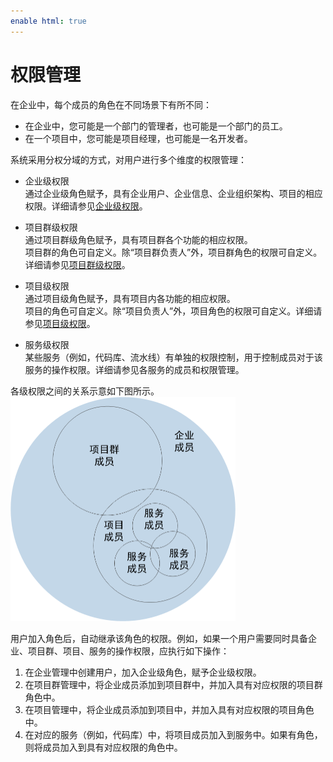 ```yaml
---
enable html: true
---
```

# 权限管理

在企业中，每个成员的角色在不同场景下有所不同：
* 在企业中，您可能是一个部门的管理者，也可能是一个部门的员工。
* 在一个项目中，您可能是项目经理，也可能是一名开发者。

系统采用分权分域的方式，对用户进行多个维度的权限管理：
* 企业级权限                 
    通过企业级角色赋予，具有企业用户、企业信息、企业组织架构、项目的相应权限。详细请参见[企业级权限](4.4-manage-rights-roles.md)。

* 项目群级权限                
    通过项目群级角色赋予，具有项目群各个功能的相应权限。                       
    项目群的角色可自定义。除“项目群负责人”外，项目群角色的权限可自定义。 详细请参见[项目群级权限](5.3-project-cluster-members-right.md)。
    
* 项目级权限                              
    通过项目级角色赋予，具有项目内各功能的相应权限。                        
    项目的角色可自定义。除“项目负责人”外，项目角色的权限可自定义。详细请参见[项目级权限](6.3-manage-member-role-rights-in-project.md)。

* 服务级权限                                
    某些服务（例如，代码库、流水线）有单独的权限控制，用于控制成员对于该服务的操作权限。详细请参见各服务的成员和权限管理。

各级权限之间的关系示意如下图所示。               
<img src="fig/权限.png" style="zoom:50%">                

用户加入角色后，自动继承该角色的权限。例如，如果一个用户需要同时具备企业、项目群、项目、服务的操作权限，应执行如下操作：
1. 在企业管理中创建用户，加入企业级角色，赋予企业级权限。
2. 在项目群管理中，将企业成员添加到项目群中，并加入具有对应权限的项目群角色中。
3. 在项目管理中，将企业成员添加到项目中，并加入具有对应权限的项目角色中。
4. 在对应的服务（例如，代码库）中，将项目成员加入到服务中。如果有角色， 则将成员加入到具有对应权限的角色中。


